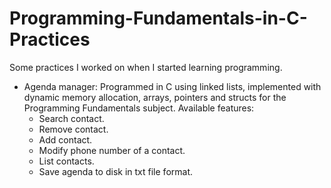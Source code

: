 # Programming-Fundamentals-in-C-Practices
Some practices I worked on when I started learning programming.
- Agenda manager: Programmed in C using linked lists, implemented with dynamic memory allocation, arrays, pointers and structs for the Programming Fundamentals subject. Available features:
  - Search contact.
  - Remove contact.
  - Add contact.
  - Modify phone number of a contact.
  - List contacts.
  - Save agenda to disk in txt file format.
